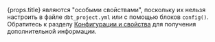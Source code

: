 <span>{props.title} являются "особыми свойствами", поскольку их нельзя настроить в файле <code>dbt_project.yml</code> или с помощью блоков <code>config()</code>. Обратитесь к разделу <a href="https://docs.getdbt.com/reference/configs-and-properties#which-properties-are-not-also-configs" target="_self">Конфигурации и свойства</a> для получения дополнительной информации.</span>